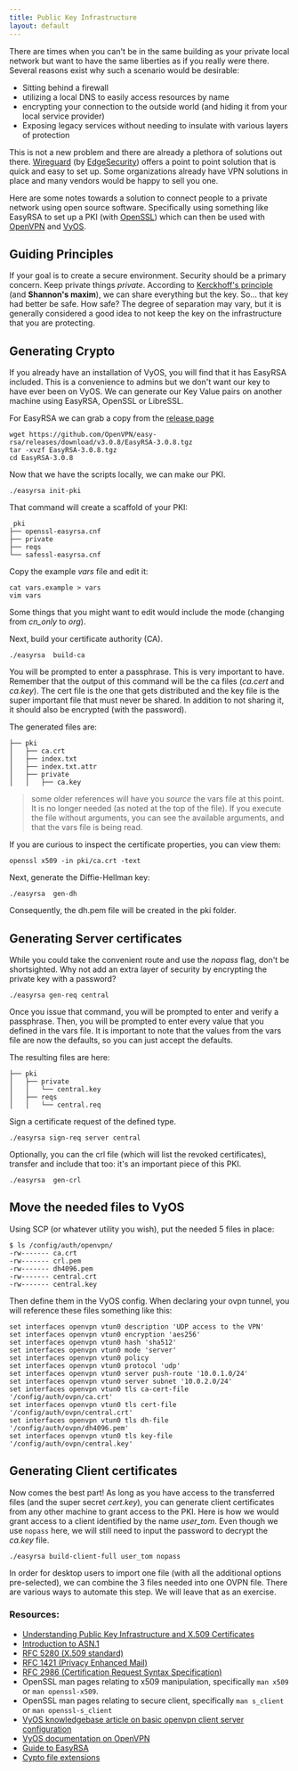 ```yaml
---
title: Public Key Infrastructure
layout: default
---
```

There are times when you can't be in the same building as your private local network but want to have the same liberties as if you really were there. Several reasons exist why such a scenario would be desirable:

  - Sitting behind a firewall
  - utilizing a local DNS to easily access resources by name
  - encrypting your connection to the outside world (and hiding it from your local service provider)
  - Exposing legacy services without needing to insulate with various layers of protection

This is not a new problem and there are already a plethora of solutions out there. [Wireguard](https://www.wireguard.com/) (by [EdgeSecurity](https://www.edgesecurity.com/)) offers a point to point solution that is quick and easy to set up. Some organizations already have VPN solutions in place and many vendors would be happy to sell you one.

Here are some notes towards a solution to connect people to a private network using open source software. Specifically using something like EasyRSA to set up a PKI (with [OpenSSL](https://www.openssl.org/)) which can then be used with [OpenVPN](https://openvpn.net/) and [VyOS](https://vyos.io/). 

## Guiding Principles 
If your goal is to create a secure environment. Security should be a primary concern. Keep private things *private*. According to [Kerckhoff's principle](https://en.wikipedia.org/wiki/Kerckhoffs%27s_principle) (and **Shannon's maxim**), we can share everything but the key. So... that key had better be safe. How safe? The degree of separation may vary, but it is generally considered a good idea to not keep the key on the infrastructure that you are protecting.

## Generating Crypto

If you already have an installation of VyOS, you will find that it has EasyRSA included. This is a convenience to admins but we don't want our key to have ever been on VyOS. We can generate our Key Value pairs on another machine using EasyRSA, OpenSSL or LibreSSL. 

For EasyRSA we can grab a copy from the [release page](https://github.com/OpenVPN/easy-rsa/releases)

    wget https://github.com/OpenVPN/easy-rsa/releases/download/v3.0.8/EasyRSA-3.0.8.tgz
    tar -xvzf EasyRSA-3.0.8.tgz
    cd EasyRSA-3.0.8

Now that we have the scripts locally, we can make our PKI.

    ./easyrsa init-pki

That command will create a scaffold of your PKI:

```
 pki
├── openssl-easyrsa.cnf
├── private
├── reqs
└── safessl-easyrsa.cnf
```
Copy the example _vars_ file and edit it:
 
    cat vars.example > vars
    vim vars

Some things that you might want to edit would include the mode (changing from _cn_only_ to _org_). 

Next, build your certificate authority (CA). 

    ./easyrsa  build-ca

You will be prompted to enter a passphrase. This is very important to have. Remember that the output of this command will be the ca files (_ca.cert_ and _ca.key_). The cert file is the one that gets distributed and the key file is the super important file that must never be shared. In addition to not sharing it, it should also be encrypted (with the password). 

The generated files are:

```
├── pki
│   ├── ca.crt
│   ├── index.txt
│   ├── index.txt.attr
│   ├── private
│   │   ├── ca.key
```
 
> some older references will have you _source_ the vars file at this point. It is no longer needed (as noted at the top of the file). If you execute the file without arguments, you can see the available arguments, and that the vars file is being read.

If you are curious to inspect the certificate properties, you can view them:

    openssl x509 -in pki/ca.crt -text

Next, generate the Diffie-Hellman key:

    ./easyrsa  gen-dh

Consequently, the dh.pem file will be created in the pki folder. 


## Generating Server certificates
While you could take the convenient route and use the _nopass_ flag, don't be shortsighted. Why not add an extra layer of security by encrypting the private key with a password?
    
    ./easyrsa gen-req central
    
Once you issue that command, you will be prompted to enter  and verify a passphrase. Then, you will be prompted to enter every value that you defined in the vars file. It is important to note that the values from the vars file are now the defaults, so you can just accept the defaults.

The resulting files are here:
```
├── pki
│   ├── private
│   │   └── central.key
│   ├── reqs
│   │   └── central.req
```

Sign a certificate request of the defined type.

    ./easyrsa sign-req server central


Optionally, you can the crl file (which will list the revoked certificates), transfer and include that too: it's an important piece of this PKI.

    ./easyrsa  gen-crl


## Move the needed files to VyOS
Using SCP (or whatever utility you wish), put the needed 5 files in place:

```
$ ls /config/auth/openvpn/
-rw------- ca.crt
-rw------- crl.pem
-rw------- dh4096.pem
-rw------- central.crt
-rw------- central.key
```

Then define them in the VyOS config. When declaring your ovpn tunnel, you will reference these files something like this:

```
set interfaces openvpn vtun0 description 'UDP access to the VPN'
set interfaces openvpn vtun0 encryption 'aes256'
set interfaces openvpn vtun0 hash 'sha512'
set interfaces openvpn vtun0 mode 'server'
set interfaces openvpn vtun0 policy
set interfaces openvpn vtun0 protocol 'udp'
set interfaces openvpn vtun0 server push-route '10.0.1.0/24'
set interfaces openvpn vtun0 server subnet '10.0.2.0/24'
set interfaces openvpn vtun0 tls ca-cert-file '/config/auth/ovpn/ca.crt'
set interfaces openvpn vtun0 tls cert-file '/config/auth/ovpn/central.crt'
set interfaces openvpn vtun0 tls dh-file '/config/auth/ovpn/dh4096.pem'
set interfaces openvpn vtun0 tls key-file '/config/auth/ovpn/central.key'
```

## Generating Client certificates

Now comes the best part! As long as you have access to the transferred files (and the super secret _cert.key_), you can generate client certificates from any other machine to grant access to the PKI. Here is how we would grant access to a client identified by the name _user_tom_. Even though we use `nopass` here, we will still need to input the password to decrypt the _ca.key_ file. 

    ./easyrsa build-client-full user_tom nopass

In order for desktop users to import one file (with all the additional options pre-selected), we can combine the 3 files needed into one OVPN file. There are various ways to automate this step. We will leave that as an exercise.
 
### Resources:

- [Understanding Public Key Infrastructure and X.509 Certificates](https://www.linuxjournal.com/content/understanding-public-key-infrastructure-and-x509-certificates)
- [Introduction to ASN.1](https://www.itu.int/en/ITU-T/asn1/Pages/introduction.aspx)
- [RFC 5280 (X.509 standard)](https://tools.ietf.org/html/rfc5280)
- [RFC 1421 (Privacy Enhanced Mail)](https://tools.ietf.org/html/rfc1421)
- [RFC 2986 (Certification Request Syntax Specification)](https://tools.ietf.org/html/rfc2986)
- OpenSSL man pages relating to x509 manipulation, specifically  `man x509`  or  `man openssl-x509`.
- OpenSSL man pages relating to secure client, specifically  `man s_client`  or  `man openssl-s_client`
- [VyOS knowledgebase article on basic openvpn client server configuration](https://support.vyos.io/en/kb/articles/basic-openvpn-client-server-configuration-2)
- [VyOS documentation on OpenVPN](https://docs.vyos.io/en/crux/configuration/interfaces/openvpn.html#openvpn-server)
- [Guide to EasyRSA](https://www.adamintech.com/a-beginners-guide-to-easyrsa/)
- [Cypto file extensions](https://crypto.stackexchange.com/a/43700)
